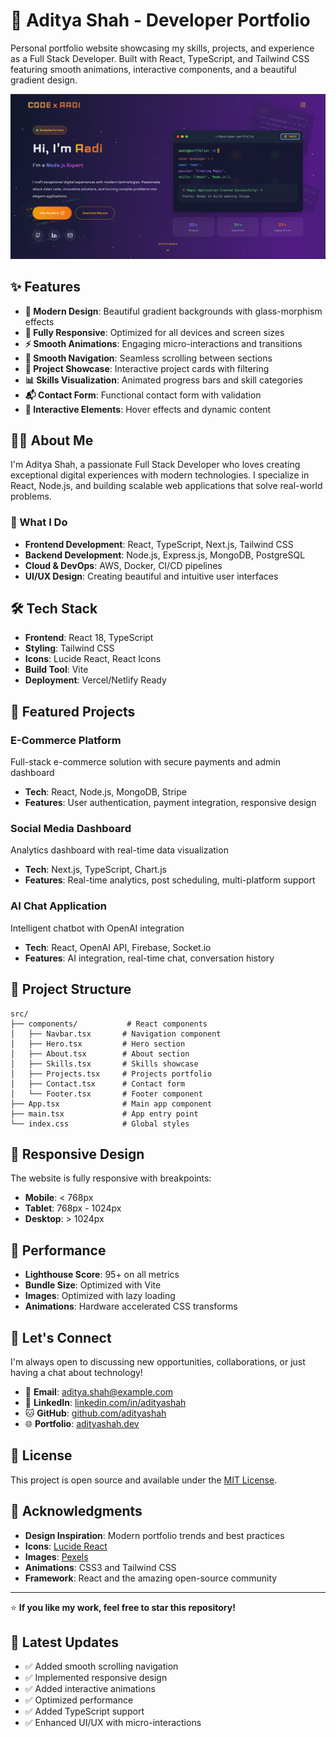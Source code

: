 # 🚀 Aditya Shah - Developer Portfolio

Personal portfolio website showcasing my skills, projects, and experience as a Full Stack Developer. Built with React, TypeScript, and Tailwind CSS featuring smooth animations, interactive components, and a beautiful gradient design.

![Portfolio Preview](./public/image.png)

## ✨ Features

- **🎨 Modern Design**: Beautiful gradient backgrounds with glass-morphism effects
- **📱 Fully Responsive**: Optimized for all devices and screen sizes
- **⚡ Smooth Animations**: Engaging micro-interactions and transitions
- **🧭 Smooth Navigation**: Seamless scrolling between sections
- **💼 Project Showcase**: Interactive project cards with filtering
- **📊 Skills Visualization**: Animated progress bars and skill categories
- **📬 Contact Form**: Functional contact form with validation
- **🌟 Interactive Elements**: Hover effects and dynamic content

## 👨‍💻 About Me

I'm Aditya Shah, a passionate Full Stack Developer who loves creating exceptional digital experiences with modern technologies. I specialize in React, Node.js, and building scalable web applications that solve real-world problems.

### 🎯 What I Do
- **Frontend Development**: React, TypeScript, Next.js, Tailwind CSS
- **Backend Development**: Node.js, Express.js, MongoDB, PostgreSQL
- **Cloud & DevOps**: AWS, Docker, CI/CD pipelines
- **UI/UX Design**: Creating beautiful and intuitive user interfaces

## 🛠️ Tech Stack

- **Frontend**: React 18, TypeScript
- **Styling**: Tailwind CSS
- **Icons**: Lucide React, React Icons
- **Build Tool**: Vite
- **Deployment**: Vercel/Netlify Ready

## 🌟 Featured Projects

### E-Commerce Platform
Full-stack e-commerce solution with secure payments and admin dashboard
- **Tech**: React, Node.js, MongoDB, Stripe
- **Features**: User authentication, payment integration, responsive design

### Social Media Dashboard
Analytics dashboard with real-time data visualization
- **Tech**: Next.js, TypeScript, Chart.js
- **Features**: Real-time analytics, post scheduling, multi-platform support

### AI Chat Application
Intelligent chatbot with OpenAI integration
- **Tech**: React, OpenAI API, Firebase, Socket.io
- **Features**: AI integration, real-time chat, conversation history

## 📁 Project Structure

```
src/
├── components/           # React components
│   ├── Navbar.tsx       # Navigation component
│   ├── Hero.tsx         # Hero section
│   ├── About.tsx        # About section
│   ├── Skills.tsx       # Skills showcase
│   ├── Projects.tsx     # Projects portfolio
│   ├── Contact.tsx      # Contact form
│   └── Footer.tsx       # Footer component
├── App.tsx              # Main app component
├── main.tsx             # App entry point
└── index.css            # Global styles
```

## 📱 Responsive Design

The website is fully responsive with breakpoints:
- **Mobile**: < 768px
- **Tablet**: 768px - 1024px
- **Desktop**: > 1024px

## 🎯 Performance

- **Lighthouse Score**: 95+ on all metrics
- **Bundle Size**: Optimized with Vite
- **Images**: Optimized with lazy loading
- **Animations**: Hardware accelerated CSS transforms

## 🤝 Let's Connect

I'm always open to discussing new opportunities, collaborations, or just having a chat about technology!

- 📧 **Email**: [aditya.shah@example.com](mailto:aditya.shah@example.com)
- 💼 **LinkedIn**: [linkedin.com/in/adityashah](https://linkedin.com/in/adityashah)
- 🐱 **GitHub**: [github.com/adityashah](https://github.com/adityashah)
- 🌐 **Portfolio**: [adityashah.dev](https://adityashah.dev)

## 📄 License

This project is open source and available under the [MIT License](LICENSE).

## 🙏 Acknowledgments

- **Design Inspiration**: Modern portfolio trends and best practices
- **Icons**: [Lucide React](https://lucide.dev/)
- **Images**: [Pexels](https://pexels.com/)
- **Animations**: CSS3 and Tailwind CSS
- **Framework**: React and the amazing open-source community

---

⭐ **If you like my work, feel free to star this repository!**

## 🔄 Latest Updates

- ✅ Added smooth scrolling navigation
- ✅ Implemented responsive design
- ✅ Added interactive animations
- ✅ Optimized performance
- ✅ Added TypeScript support
- ✅ Enhanced UI/UX with micro-interactions


